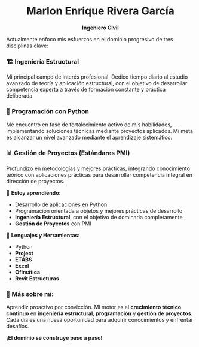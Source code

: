 <div align="center">

# **Marlon Enrique Rivera García**
**Ingeniero Civil**

</div>

Actualmente enfoco mis esfuerzos en el dominio progresivo de tres disciplinas clave:

### 🏗️ Ingeniería Estructural
Mi principal campo de interés profesional. Dedico tiempo diario al estudio avanzado de teoría y aplicación estructural, con el objetivo de desarrollar competencia experta a través de formación constante y práctica deliberada.

### 🐍 Programación con Python
Me encuentro en fase de fortalecimiento activo de mis habilidades, implementando soluciones técnicas mediante proyectos aplicados. Mi meta es alcanzar un nivel avanzado mediante el aprendizaje sistemático.

### 📊 Gestión de Proyectos (Estándares PMI)
Profundizo en metodologías y mejores prácticas, integrando conocimiento teórico con aplicaciones prácticas para desarrollar competencia integral en dirección de proyectos.


🚀 **Estoy aprendiendo**:
- Desarrollo de aplicaciones en Python
- Programación orientada a objetos y mejores prácticas de desarrollo
- **Ingeniería Estructural**, con el objetivo de dominarla completamente
- **Gestión de Proyectos** con PMI

🔧 **Lenguajes y Herramientas**:
- Python
- **Project**
- **ETABS**
- **Excel**
- **Ofimática**
- **Revit Estructuras**

### 💬 Más sobre mí:
Aprendiz proactivo por convicción. Mi motor es el **crecimiento técnico continuo** en **ingeniería estructural**, **programación** y **gestión de proyectos**. Cada día es una nueva oportunidad para adquirir conocimientos y enfrentar desafíos.

 
**¡El dominio se construye paso a paso!**
